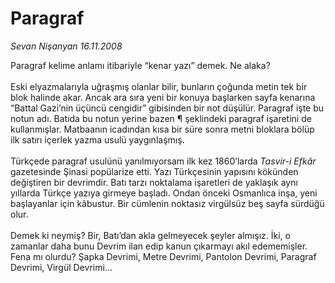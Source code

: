 # Paragraf

*Sevan Nişanyan 16.11.2008*

<div class="taraf_structure_2col_1zq">
<div class="margen_n">



 <p>Paragraf kelime anlamı itibariyle “kenar yazı” demek. Ne alaka? <br/><br/>Eski elyazmalarıyla uğraşmış olanlar bilir, bunların çoğunda metin tek bir blok halinde akar. Ancak ara sıra yeni bir konuya başlarken sayfa kenarına “Battal Gazi’nin üçüncü cengidir” gibisinden bir not düşülür. Paragraf işte bu notun adı. Batıda bu notun yerine bazen ¶ şeklindeki paragraf işaretini de kullanmışlar. Matbaanın icadından kısa bir süre sonra metni bloklara bölüp ilk satırı içerlek yazma usulü yaygınlaşmış. <br/><br/>Türkçede paragraf usulünü yanılmıyorsam ilk kez 1860’larda <i>Tasvir-i Efkâr</i> gazetesinde Şinasi popülarize etti. Yazı Türkçesinin yapısını kökünden değiştiren bir devrimdir. Batı tarzı noktalama işaretleri de yaklaşık aynı yıllarda Türkçe yazıya girmeye başladı. Ondan önceki Osmanlıca inşa, yeni başlayanlar için kâbustur. Bir cümlenin noktasız virgülsüz beş sayfa sürdüğü olur. <br/><br/>Demek ki neymiş? Bir, Batı’dan akla gelmeyecek şeyler almışız. İki, o zamanlar daha bunu Devrim ilan edip kanun çıkarmayı akıl edememişler. Fena mı olurdu? Şapka Devrimi, Metre Devrimi, Pantolon Devrimi, Paragraf Devrimi, Virgül Devrimi... </p>
<br/>
<br/>
<br/>



<br/>


<div id="taraf_not">
</div>

</div>


</div>
